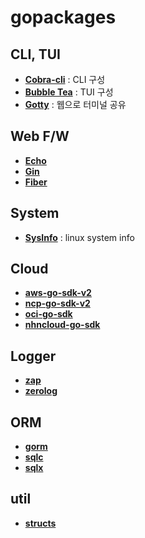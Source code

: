 # gopackages

## CLI, TUI

- **[Cobra-cli](github.com/spf13/cobra)** : CLI 구성
- **[Bubble Tea](github.com/charmbracelet/bubbletea)** : TUI 구성
- **[Gotty](github.com/yudai/gotty)** : 웹으로 터미널 공유

## Web F/W

- **[Echo](github.com/labstack/echo/v4)**
- **[Gin](github.com/gin-gonic/gin)**
- **[Fiber](github.com/gofiber/fiber/v3)**

## System

- **[SysInfo](github.com/zcalusic/sysinfo)** : linux system info

## Cloud

- **[aws-go-sdk-v2](github.com/aws/aws-sdk-go-v2)**
- **[ncp-go-sdk-v2](github.com/NaverCloudPlatform/ncloud-sdk-go-v2)**
- **[oci-go-sdk](github.com/oracle/oci-go-sdk)**
- **[nhncloud-go-sdk](github.com/cloud-barista/nhncloud-sdk-go)**

## Logger
- **[zap](go.uber.org/zap)**
- **[zerolog](github.com/rs/zerolog)**

## ORM
- **[gorm](gorm.io/gorm)**
- **[sqlc](github.com/sqlc-dev/sqlc)**
- **[sqlx](github.com/jmoiron/sqlx)**

## util
- **[structs](github.com/fatih/structs)**